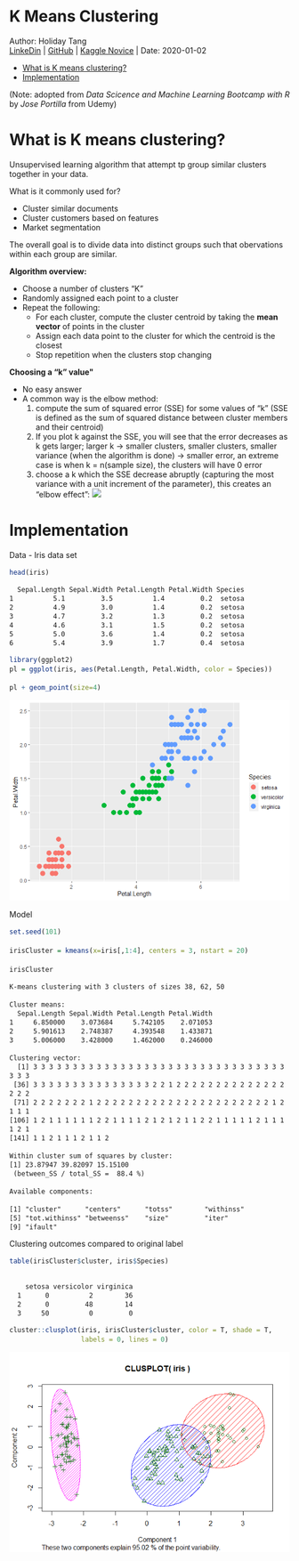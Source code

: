 K Means Clustering
================
Author: Holiday Tang  
[LinkeDin](https://www.linkedin.com/in/holiday-t/) |
[GitHub](https://github.com/holiday007) | [Kaggle
Novice](https://www.kaggle.com/holibae007)
| Date: 2020-01-02

  - [What is K means clustering?](#what-is-k-means-clustering)
  - [Implementation](#implementation)

(Note: adopted from *Data Scicence and Machine Learning Bootcamp with R*
by *Jose Portilla* from Udemy)

# What is K means clustering?

Unsupervised learning algorithm that attempt tp group similar clusters
together in your data.

What is it commonly used for?

  - Cluster similar documents
  - Cluster customers based on features
  - Market segmentation

The overall goal is to divide data into distinct groups such that
obervations within each group are similar.

**Algorithm overview:**

  - Choose a number of clusters “K”
  - Randomly assigned each point to a cluster
  - Repeat the following:
      - For each cluster, compute the cluster centroid by taking the
        **mean vector** of points in the cluster
      - Assign each data point to the cluster for which the centroid is
        the closest
      - Stop repetition when the clusters stop changing

**Choosing a “k” value"**

  - No easy answer
  - A common way is the elbow method:
    1.  compute the sum of squared error (SSE) for some values of “k”
        (SSE is defined as the sum of squared distance between cluster
        members and their centroid)
    2.  If you plot k against the SSE, you will see that the error
        decreases as k gets larger; larger k -\> smaller clusters,
        smaller clusters, smaller variance (when the algorithm is done)
        -\> smaller error, an extreme case is when k = n(sample size),
        the clusters will have 0 error
    3.  choose a k which the SSE decrease abruptly (capturing the most
        variance with a unit increment of the parameter), this creates
        an “elbow effect”:
    ![](C:/Users/Dell/Pictures/Random/Capture4.JPG)

# Implementation

Data - Iris data set

``` r
head(iris)
```

``` 
  Sepal.Length Sepal.Width Petal.Length Petal.Width Species
1          5.1         3.5          1.4         0.2  setosa
2          4.9         3.0          1.4         0.2  setosa
3          4.7         3.2          1.3         0.2  setosa
4          4.6         3.1          1.5         0.2  setosa
5          5.0         3.6          1.4         0.2  setosa
6          5.4         3.9          1.7         0.4  setosa
```

``` r
library(ggplot2)
pl = ggplot(iris, aes(Petal.Length, Petal.Width, color = Species))

pl + geom_point(size=4)
```

![](K_means_clustering_files/figure-gfm/unnamed-chunk-2-1.png)<!-- -->

Model

``` r
set.seed(101)

irisCluster = kmeans(x=iris[,1:4], centers = 3, nstart = 20)

irisCluster
```

``` 
K-means clustering with 3 clusters of sizes 38, 62, 50

Cluster means:
  Sepal.Length Sepal.Width Petal.Length Petal.Width
1     6.850000    3.073684     5.742105    2.071053
2     5.901613    2.748387     4.393548    1.433871
3     5.006000    3.428000     1.462000    0.246000

Clustering vector:
  [1] 3 3 3 3 3 3 3 3 3 3 3 3 3 3 3 3 3 3 3 3 3 3 3 3 3 3 3 3 3 3 3 3 3 3 3
 [36] 3 3 3 3 3 3 3 3 3 3 3 3 3 3 3 2 2 1 2 2 2 2 2 2 2 2 2 2 2 2 2 2 2 2 2
 [71] 2 2 2 2 2 2 2 1 2 2 2 2 2 2 2 2 2 2 2 2 2 2 2 2 2 2 2 2 2 2 1 2 1 1 1
[106] 1 2 1 1 1 1 1 1 2 2 1 1 1 1 2 1 2 1 2 1 1 2 2 1 1 1 1 1 2 1 1 1 1 2 1
[141] 1 1 2 1 1 1 2 1 1 2

Within cluster sum of squares by cluster:
[1] 23.87947 39.82097 15.15100
 (between_SS / total_SS =  88.4 %)

Available components:

[1] "cluster"      "centers"      "totss"        "withinss"    
[5] "tot.withinss" "betweenss"    "size"         "iter"        
[9] "ifault"      
```

Clustering outcomes compared to original label

``` r
table(irisCluster$cluster, iris$Species)
```

``` 
   
    setosa versicolor virginica
  1      0          2        36
  2      0         48        14
  3     50          0         0
```

``` r
cluster::clusplot(iris, irisCluster$cluster, color = T, shade = T,
                  labels = 0, lines = 0)
```

![](K_means_clustering_files/figure-gfm/unnamed-chunk-5-1.png)<!-- -->
